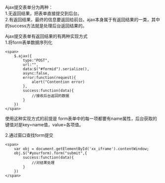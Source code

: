 Ajax提交表单分为两种：  
1.无返回结果，把表单直接提交到后台。  
2.有返回结果，最终的信息要返回给前台。ajax本身属于有返回结果的一类，其中的success方法就是处理后台返回结果的。  

Ajax提交表单有返回结果的有两种实现方式  
1.将form表单数据序列化
```
<span>
    $.ajax({
        type:"POST",
        url:"",
        data:$("#formid").serialize(),
        async:false,
        error:function(request){
            alert("Contention error)
        },
        success:function(data){
            //接收后台返回的数据
        }
    })
</span>
```
使用这种实现方式的前提是 form表单中的每一项都要有name属性，后台获取的键值对是key=name值，value=各项值。  

2.通过窗口查找form提交
```
<span>
    var obj = document.getElementById('xx_iframe').contentWindow;
    obj.$("#yourform).form("submit",{
        success:function(data){
            //对结果处理
        }
    })
</span>
```
